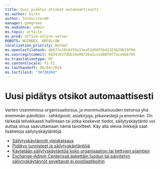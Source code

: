 ```yaml
---
title: Uusi pidätys otsikot automaattisesti
ms.author: kirks
author: Techwriter40
manager: pamgreen
ms.audience: admin
ms.topic: article
ms.prod: office-online-server
ROBOTS: NOINDEX, NOFOLLOW
localization_priority: Normal
ms.openlocfilehash: d667fe18c8d79a33ea52d50f5bd2325829b29f84
ms.sourcegitcommit: 6d341637dbb14e90726a1ce1d68f077ace9bb765
ms.translationtype: MT
ms.contentlocale: fi-FI
ms.lasthandoff: 06/04/2019
ms.locfileid: "34720284"
---
```

# <a name="new-retention-labels-created-automatically"></a>Uusi pidätys otsikot automaattisesti

<p><span style="font-family: 'Segoe UI',sans-serif;">Varten Useimmissa organisaatioissa, ja monimutkaisuuden tietonsa yhä enemmän päivittäin - sähköposti, asiakirjoja, pikaviestejä ja enemmän.</span> On tärkeää tehokkaasti hallintaan tai jotka koskevat tiedot, säilytyskäytäntö voi auttaa sinua saavuttamaan nämä tavoitteet. Käy alla olevia linkkejä saat lisätietoja säilytyskäytäntöjä.</p> <ul> <li><a href="https://docs.microsoft.com/en-us/office365/securitycompliance/retention-policies">Säilytyskäytännöt yleiskatsaus</a></li> <li><a href="https://docs.microsoft.com/en-us/exchange/security-and-compliance/messaging-records-management/retention-tags-and-policies">Pidätys tunnisteet ja säilytyskäytäntöjä</a></li> <li><a href="https://docs.microsoft.com/en-us/office365/securitycompliance/retention-policies#applying-a-retention-policy-to-an-entire-organization-or-specific-locations">Käytetään säilytyskäytäntöä koko organisaation tai tiettyjen sijaintien</a></li> <li><a href="https://docs.microsoft.com/en-us/alchemyinsights/retention-policies-in-exchange-admin-center-not-working">Exchange-Admin Centerissä äskettäin luodun tai päivitetyn säilytyskäytännöt soveltavat ei postilaatikoihin</a></li> </ul>

